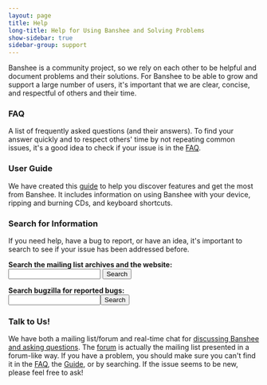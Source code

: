 ```yaml
---
layout: page
title: Help
long-title: Help for Using Banshee and Solving Problems
show-sidebar: true
sidebar-group: support
---
```


Banshee is a community project, so we rely on each other to be helpful and document problems and their solutions.  For Banshee to be able to grow and support a large number of users, it's important that we are clear, concise, and respectful of others and their time.

### FAQ

A list of frequently asked questions (and their answers).  To find your answer quickly and to respect others' time by not repeating common issues, it's a good idea to check if your issue is in the [FAQ](/support/faq).

### User Guide

We have created this [guide](/support/guide) to help you discover features and get the most from Banshee.  It includes information on using Banshee with your device, ripping and burning CDs, and keyboard shortcuts.

### Search for Information

If you need help, have a bug to report, or have an idea, it's important to search to see if your issue has been addressed before.

<form action="http://www.google.com/search" onsubmit="this['q'].value='(site:http://banshee.fm OR site:http://mail.gnome.org/archives/banshee-list/) ' + this['ignorethis'].value;">
	<p><strong>Search the mailing list archives and the website:</strong><br />
	<input type="hidden" name="q" />
	<input type="text" name="ignorethis" />
	<input type="submit" value="Search" />
	</p>
</form>

<form action="http://bugzilla.gnome.org/buglist.cgi" onsubmit="this['query'].value='product:banshee ' + this['ignorethis'].value;">
	<p><strong>Search bugzilla for reported bugs:</strong><br />
	<input type="hidden" name="query" /><input type="text" name="ignorethis" /><input type="submit" value="Search" />
	</p>
</form>

### Talk to Us!

We have both a mailing list/forum and real-time chat for [discussing Banshee and asking questions](/about/contact). The [forum](/support/forum) is actually the mailing list presented in a forum-like way.  If you have a problem, you should make sure you can't find it in the [FAQ](/support/faq), the [Guide](/support/guide), or by searching.  If the issue seems to be new, please feel free to ask!
